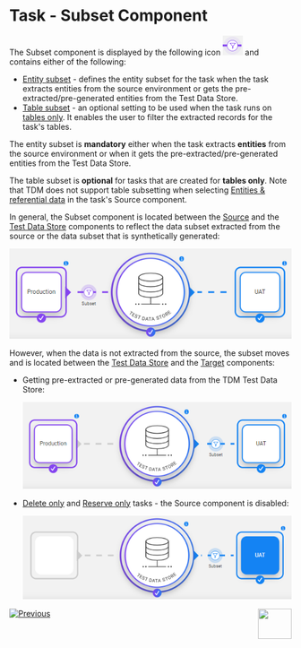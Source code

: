 # Task - Subset Component

The Subset component is displayed by the following icon ![subset](images/task_subset_icon.png) and contains either of the following:

- [Entity subset](15a_entity_subset.md) -  defines the entity subset for the task when the task extracts entities from the source environment or gets the pre-extracted/pre-generated entities from the Test Data Store. 
- [Table subset](15b_table_subset.md) - an optional setting to be used when the task runs on [tables only](14c_task_source_component_tables.md). It enables the user to filter the extracted records for the task's tables. 

The entity subset is **mandatory** either when the task extracts **entities** from the source environment or when it gets the pre-extracted/pre-generated entities from the Test Data Store.  

The table subset is **optional** for tasks that are created for **tables only**. Note that TDM does not support table subsetting when selecting [Entities & referential data](14b_task_source_component_entities.md) in the task's Source component.

In general, the Subset component is located between the [Source](14a_task_source_component.md) and the [Test Data Store](16_task_test_data_store_component.md) components to reflect the data subset extracted from the source or the data subset that is synthetically generated:

![subset example](images/task_widget_subset_example2.png)

However, when the data is not extracted from the source, the subset moves and is located between the [Test Data Store]((16_task_test_data_store_component.md)) and the [Target](17_task_target_component.md) components:  

- Getting pre-extracted or pre-generated data from the TDM Test Data Store:

  ![subset example](images/task_widget_subset_example1.png)



- [Delete only](17a_task_target_component_entities.md#delete) and [Reserve only](17a_task_target_component_entities.md#reserve) tasks - the Source component is disabled:

  ![subset example](images/task_widget_subset_example3.png)


 [![Previous](/articles/images/Previous.png)](14a_task_source_component.md)[<img align="right" width="60" height="54" src="/articles/images/Next.png">](16_task_test_data_store_component.md)
